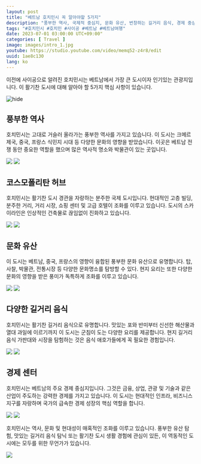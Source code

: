 ```yaml
---
layout: post
title: "베트남 호치민시 꼭 알아야할 5가지"
description: "풍부한 역사, 국제적 중심지, 문화 유산, 번창하는 길거리 음식, 경제 중심지 등 활기찬 베트남 호치민시의 본질을 발견하십시오."
tags: "#호치민시 #호치민 #사이공 #베트남 #베트남여행"
date: 2023-07-01 03:00:00 UTC+09:00"
categories: [ Travel ]
image: images/intro_1.jpg
youtube: https://studio.youtube.com/video/memq52-z4r8/edit
uuid: 1ae8c130
lang: ko
---
```


이전에 사이공으로 알려진 호치민시는 베트남에서 가장 큰 도시이자 인기있는 관광지입니다. 이 활기찬 도시에 대해 알아야 할 5가지 핵심 사항이 있습니다.

![hide](images/intro_1.jpg)


## 풍부한 역사
호치민시는 고대로 거슬러 올라가는 풍부한 역사를 가지고 있습니다. 이 도시는 크메르 제국, 중국, 프랑스 식민지 시대 등 다양한 문화의 영향을 받았습니다. 이곳은 베트남 전쟁 동안 중요한 역할을 했으며 많은 역사적 명소와 박물관이 있는 곳입니다.

![](images/main1_11.jpg)
![](images/main1_12.jpg)


## 코스모폴리탄 허브
호치민시는 활기찬 도시 경관을 자랑하는 분주한 국제 도시입니다. 현대적인 고층 빌딩, 분주한 거리, 거리 시장, 쇼핑 센터 및 고급 호텔이 조화를 이루고 있습니다. 도시의 스카이라인은 인상적인 건축물로 끊임없이 진화하고 있습니다.

![](images/main2_11.jpg)
![](images/main2_12.jpg)


## 문화 유산
이 도시는 베트남, 중국, 프랑스의 영향이 융합된 풍부한 문화 유산으로 유명합니다. 탑, 사찰, 박물관, 전통시장 등 다양한 문화명소를 탐방할 수 있다. 현지 요리는 또한 다양한 문화의 영향을 받은 풍미가 독특하게 조화를 이루고 있습니다.

![](images/main3_10.jpg)
![](images/main3_11.jpg)


## 다양한 길거리 음식
호치민시는 활기찬 길거리 음식으로 유명합니다. 맛있는 포와 반미부터 신선한 해산물과 열대 과일에 이르기까지 이 도시는 군침이 도는 다양한 요리를 제공합니다. 현지 길거리 음식 가판대와 시장을 탐험하는 것은 음식 애호가들에게 꼭 필요한 경험입니다.

![](images/main4_11.jpg)
![](images/main4_12.jpg)


## 경제 센터
호치민시는 베트남의 주요 경제 중심지입니다. 그것은 금융, 상업, 관광 및 기술과 같은 산업이 주도하는 강력한 경제를 가지고 있습니다. 이 도시는 현대적인 인프라, 비즈니스 지구를 자랑하며 국가의 급속한 경제 성장의 핵심 역할을 합니다.

![](images/main5_9.jpg)
![](images/main5_10.jpg)




호치민시는 역사, 문화 및 현대성이 매혹적인 조화를 이루고 있습니다. 풍부한 유산 탐험, 맛있는 길거리 음식 탐닉 또는 활기찬 도시 생활 경험에 관심이 있든, 이 역동적인 도시에는 모두를 위한 무언가가 있습니다.

![](images/intro_3.jpg)
